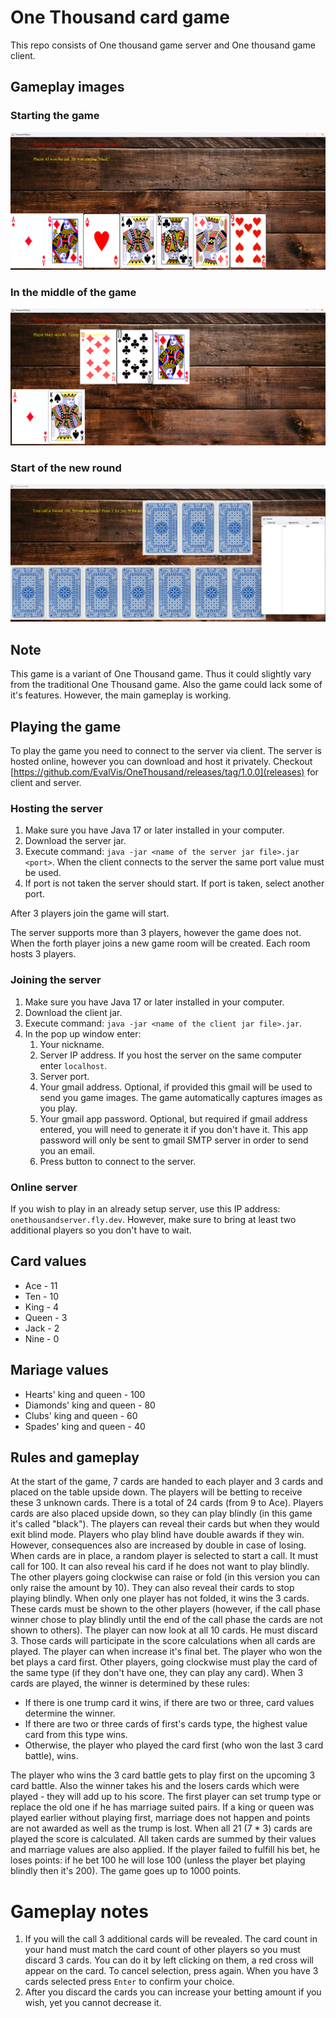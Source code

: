 # One Thousand card game

This repo consists of One thousand game server and One thousand game client.

## Gameplay images

### Starting the game

![Starting the game](images/starting_game.png)

### In the middle of the game

![In the middle of the game](images/midplay.png)

### Start of the new round

![Start of the new round](images/new_round_start.png)

## Note
This game is a variant of One Thousand game. Thus it could slightly vary from the traditional One Thousand game. Also the game could lack some of it's features. However, the main gameplay is working.

## Playing the game

To play the game you need to connect to the server via client.
The server is hosted online, however you can download and host it privately.
Checkout [https://github.com/EvalVis/OneThousand/releases/tag/1.0.0](releases) for client and server.

### Hosting the server

1. Make sure you have Java 17 or later installed in your computer.
2. Download the server jar.
3. Execute command: `java -jar <name of the server jar file>.jar <port>`. When the client connects to the server the same port value must be used.
4. If port is not taken the server should start. If port is taken, select another port.

After 3 players join the game will start.

The server supports more than 3 players, however the game does not.
When the forth player joins a new game room will be created. Each room hosts 3 players.

### Joining the server

1. Make sure you have Java 17 or later installed in your computer.
2. Download the client jar.
3. Execute command: `java -jar <name of the client jar file>.jar`.
4. In the pop up window enter:
    1. Your nickname.
    2. Server IP address. If you host the server on the same computer enter `localhost`.
    3. Server port.
    4. Your gmail address.
    Optional, if provided this gmail will be used to send you game images.
    The game automatically captures images as you play.
    5. Your gmail app password. Optional, but required if gmail address entered,
    you will need to generate it if you don't have it. This app password will
    only be sent to gmail SMTP server in order to send you an email.
    6. Press button to connect to the server.

### Online server

If you wish to play in an already setup server, use this IP address: `onethousandserver.fly.dev`.
However, make sure to bring at least two additional players so you don't have to wait.

## Card values
* Ace - 11
* Ten - 10
* King - 4
* Queen - 3
* Jack - 2
* Nine - 0

## Mariage values
* Hearts' king and queen - 100
* Diamonds' king and queen - 80
* Clubs' king and queen - 60
* Spades' king and queen - 40

## Rules and gameplay
At the start of the game, 7 cards are handed to each player and 3 cards and placed on the table upside down. The players will be betting to receive these 3 unknown cards. There is a total of 24 cards (from 9 to Ace). Players cards are also placed upside down, so they can play blindly (in this game it's called "black").
The players can reveal their cards but when they would exit blind mode. Players who play blind have double awards if they win. However, consequences also are increased by double in case of losing. When cards are in place, a random player is selected to start a call. It must call for 100. It can also reveal his card if he does not want to play blindly. The other players going clockwise can raise or fold (in this version you can only raise the amount by 10). They can also reveal their cards to stop playing blindly. When only one player has not folded, it wins the 3 cards. These cards must be shown to the other players (however, if the call phase winner chose to play blindly until the end of the call phase the cards are not shown to others). The player can now look at all 10 cards. He must discard 3. Those cards will participate in the score calculations when all cards are played. The player can when increase it's final bet.
The player who won the bet plays a card first. Other players, going clockwise must play the card of the same type (if they don't have one, they can play any card).
When 3 cards are played, the winner is determined by these rules:

* If there is one trump card it wins, if there are two or three, card values determine the winner.
* If there are two or three cards of first's cards type, the highest value card from this type wins.
* Otherwise, the player who played the card first (who won the last 3 card battle), wins.

The player who wins the 3 card battle gets to play first on the upcoming 3 card battle. Also the winner takes his and the losers cards which were played - they will add up to his score. The first player can set trump type or replace the old one if he has marriage suited pairs. If a king or queen was played earlier without playing first, marriage does not happen and points are not awarded as well as the trump is lost.
When all 21 (7 \* 3) cards are played the score is calculated. All taken cards are summed by their values and marriage values are also applied. If the player failed to fulfill his bet, he loses points: if he bet 100 he will lose 100 (unless the player bet playing blindly then it's 200).
The game goes up to 1000 points.

# Gameplay notes

1. If you will the call 3 additional cards will be revealed.
The card count in your hand must match the card count of other players so you must discard 3 cards.
You can do it by left clicking on them, a red cross will appear on the card.
To cancel selection, press again. When you have 3 cards selected press `Enter` to confirm your choice.
2. After you discard the cards you can increase your betting amount if you wish, yet you cannot decrease it.